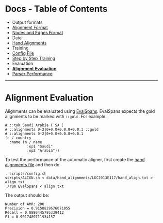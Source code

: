 Docs - Table of Contents
====

 * Output formats
  * [Alignment Format](./Alignment_Format.md)
  * [Nodes and Edges Format](./Nodes_and_Edges_Format.md)
 * Data
  * [Hand Alignments](./Hand_Alignments.md)
 * Training
  * [Config File](./Config_File.md)
  * [Step by Step Training](./Step_by_Step_Training.md)
 * Evaluation
  * [**Alignment Evaluation**](./Alignment_Evaluation.md)
  * [Parser Performance](./Parser_Performance.md)
---

Alignment Evaluation
=================

Alignments can be evaluated using [EvalSpans](../src/EvalSpans.scala).  EvalSpans expects the gold alignments to be
marked with `::gold`.  For example:

```
# ::tok Saudi Arabia ( SA )
# ::alignments 0-2|0+0.0+0.0.0+0.0.1 ::gold
# ::alignments 0-2|0+0.0+0.0.0+0.0.1
(c / country
  :name (n / name
          :op1 "Saudi"
          :op2 "Arabia"))
```

To test the performance of the automatic aligner, first create the [hand alignments file](./Hand_Alignments.md) and then
do:

    . scripts/config.sh
    scripts/ALIGN.sh < data/hand_alignments/LDC2013E117/hand_align.txt > align.txt
    ./run EvalSpans < align.txt

The output should be:

    Number of AMR: 200
    Precision = 0.9158829676071055
    Recall = 0.8880445795339412
    F1 = 0.9017489711934157

